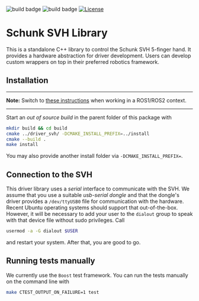![build badge](https://github.com/fzi-forschungszentrum-informatik/schunk_svh_library/actions/workflows/industrial_ci_melodic_action.yml/badge.svg)
![build badge](https://github.com/fzi-forschungszentrum-informatik/schunk_svh_library/actions/workflows/industrial_ci_noetic_action.yml/badge.svg)
[![License](https://img.shields.io/badge/License-GPLv3-orange)](https://opensource.org/licenses/gpl-license)

# Schunk SVH Library

This is a standalone C++ library to control the Schunk SVH 5-finger hand.
It provides a hardware abstraction for driver development.
Users can develop custom wrappers on top in their preferred robotics framework.

## Installation

---

**Note:** Switch to [these instructions](https://github.com/fzi-forschungszentrum-informatik/schunk_svh_ros_driver) when working in a ROS1/ROS2 context.

---

Start an *out of source build* in the parent folder of this package with
```bash
mkdir build && cd build
cmake ../driver_svh/ -DCMAKE_INSTALL_PREFIX=../install
cmake --build .
make install
```
You may also provide another install folder via `-DCMAKE_INSTALL_PREFIX=`.

## Connection to the SVH

This driver library uses a *serial* interface to communicate with the SVH.
We assume that you use a suitable *usb-serial dongle* and that the dongle's driver provides a `/dev/ttyUSB0` file for communication with the hardware.
Recent Ubuntu operating systems should support that out-of-the-box.
However, it will be necessary to add your user to the `dialout` group to speak with that device file without sudo privileges.
Call
```bash
usermod -a -G dialout $USER
```
and restart your system.
After that, you are good to go.

## Running tests manually

We currently use the `Boost` test framework.
You can run the tests manually on the command line with

```bash
make CTEST_OUTPUT_ON_FAILURE=1 test
```
